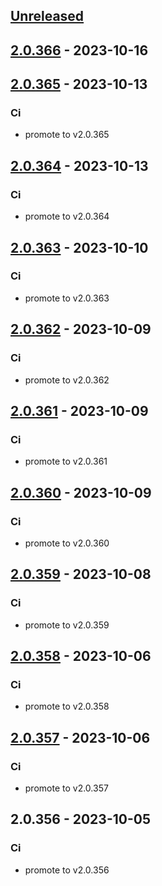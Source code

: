 <a name="unreleased"></a>
## [Unreleased]


<a name="2.0.366"></a>
## [2.0.366] - 2023-10-16

<a name="2.0.365"></a>
## [2.0.365] - 2023-10-13
### Ci
- promote to v2.0.365


<a name="2.0.364"></a>
## [2.0.364] - 2023-10-13
### Ci
- promote to v2.0.364


<a name="2.0.363"></a>
## [2.0.363] - 2023-10-10
### Ci
- promote to v2.0.363


<a name="2.0.362"></a>
## [2.0.362] - 2023-10-09
### Ci
- promote to v2.0.362


<a name="2.0.361"></a>
## [2.0.361] - 2023-10-09
### Ci
- promote to v2.0.361


<a name="2.0.360"></a>
## [2.0.360] - 2023-10-09
### Ci
- promote to v2.0.360


<a name="2.0.359"></a>
## [2.0.359] - 2023-10-08
### Ci
- promote to v2.0.359


<a name="2.0.358"></a>
## [2.0.358] - 2023-10-06
### Ci
- promote to v2.0.358


<a name="2.0.357"></a>
## [2.0.357] - 2023-10-06
### Ci
- promote to v2.0.357


<a name="2.0.356"></a>
## 2.0.356 - 2023-10-05
### Ci
- promote to v2.0.356


[Unreleased]: https://gitlab.industrysoftware.automation.siemens.com/caas-ops/fleet/aws-usea1-qa-qa/compare/2.0.366...HEAD
[2.0.366]: https://gitlab.industrysoftware.automation.siemens.com/caas-ops/fleet/aws-usea1-qa-qa/compare/2.0.365...2.0.366
[2.0.365]: https://gitlab.industrysoftware.automation.siemens.com/caas-ops/fleet/aws-usea1-qa-qa/compare/2.0.364...2.0.365
[2.0.364]: https://gitlab.industrysoftware.automation.siemens.com/caas-ops/fleet/aws-usea1-qa-qa/compare/2.0.363...2.0.364
[2.0.363]: https://gitlab.industrysoftware.automation.siemens.com/caas-ops/fleet/aws-usea1-qa-qa/compare/2.0.362...2.0.363
[2.0.362]: https://gitlab.industrysoftware.automation.siemens.com/caas-ops/fleet/aws-usea1-qa-qa/compare/2.0.361...2.0.362
[2.0.361]: https://gitlab.industrysoftware.automation.siemens.com/caas-ops/fleet/aws-usea1-qa-qa/compare/2.0.360...2.0.361
[2.0.360]: https://gitlab.industrysoftware.automation.siemens.com/caas-ops/fleet/aws-usea1-qa-qa/compare/2.0.359...2.0.360
[2.0.359]: https://gitlab.industrysoftware.automation.siemens.com/caas-ops/fleet/aws-usea1-qa-qa/compare/2.0.358...2.0.359
[2.0.358]: https://gitlab.industrysoftware.automation.siemens.com/caas-ops/fleet/aws-usea1-qa-qa/compare/2.0.357...2.0.358
[2.0.357]: https://gitlab.industrysoftware.automation.siemens.com/caas-ops/fleet/aws-usea1-qa-qa/compare/2.0.356...2.0.357
